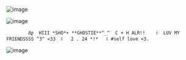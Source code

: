 ![image](https://github.com/user-attachments/assets/262f1c4d-4ce8-49f9-bedd-0b3c1e264212)
        

![image](https://github.com/user-attachments/assets/b0415e56-2282-4d98-93aa-b17e1e447751)


            𝜗𝜚  HIII *SHO*+ **GHOSTIE**^_^  C + H ALR!!    ꒰  LUV MY FRIENDSSSS ^3^ <33  ꒰   2 . 24 *!*   ꒰ #self love <3.    

![image](https://github.com/user-attachments/assets/262f1c4d-4ce8-49f9-bedd-0b3c1e264212)


